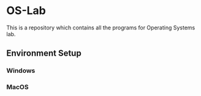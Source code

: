 # OS-Lab
This is a repository which contains all the programs for Operating Systems lab.

## Environment Setup

### Windows
### MacOS
